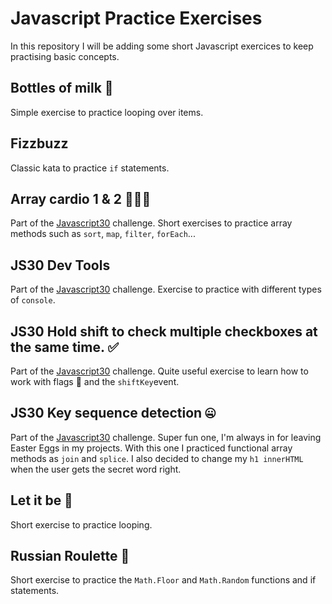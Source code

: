 # Javascript Practice Exercises

In this repository I will be adding some short Javascript exercices to keep practising basic concepts.

## Bottles of milk 🥛

Simple exercise to practice looping over items.

## Fizzbuzz

Classic kata to practice `if` statements.

## Array cardio 1 & 2 🏃🏼‍♀️

Part of the [Javascript30](https://javascript30.com/) challenge. Short exercises to practice array methods such as `sort`, `map`, `filter`, `forEach`...

## JS30 Dev Tools

Part of the [Javascript30](https://javascript30.com/) challenge. Exercise to practice with different types of `console`.

## JS30 Hold shift to check multiple checkboxes at the same time. ✅

Part of the [Javascript30](https://javascript30.com/) challenge. Quite useful exercise to learn how to work with flags 🚩 and the `shiftKey`event.

## JS30 Key sequence detection 🤐

Part of the [Javascript30](https://javascript30.com/) challenge. Super fun one, I'm always in for leaving Easter Eggs in my projects. With this one I practiced functional array methods as `join` and `splice`. I also decided to change my `h1 innerHTML` when the user gets the secret word right.

## Let it be 🎵

Short exercise to practice looping.

## Russian Roulette 🔫

Short exercise to practice the `Math.Floor` and `Math.Random` functions and if statements.
